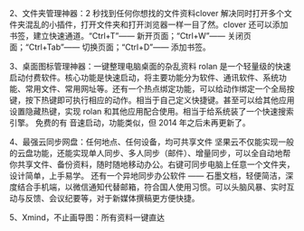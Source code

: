 2、文件夹管理神器：2 秒找到任何你想找的文件资料clover 解决同时打开多个文件夹混乱的小插件，打开文件夹和打开浏览器一样一目了然。clover 还可以添加书签，建立快速通道。“Ctrl+T”—— 新开页面；“Ctrl+W”—— 关闭页面；“Ctrl+Tab”—— 切换页面；“Ctrl+D”—— 添加书签。

3、桌面图标管理神器：一键整理电脑桌面的杂乱资料
rolan 是一个轻量级的快速启动付费软件。核心功能是快速启动，将主要功能分为软件、通讯软件、系统功能、常用文件、常用网址等。还有一个热点绑定功能，可以给动作绑定一个全局按键，按下热键即可执行相应的动作。相当于自己定义快捷键。甚至可以给其他应用设置隐藏热键，实现 rolan 和其他应用配合使用。相当于给系统装了一个快速搜索引擎。
免费的有 音速启动，功能类似，但 2014 年之后未再更新了。

4、最强云同步网盘：任何地点、任何设备，均可共享文件
坚果云不仅能实现一般的云盘功能，还能实现单人同步、多人同步（邮件）、增量同步，可以全自动地帮你共享文件、备份资料，随时随地移动办公。右键可同步电脑上任意一个文件夹，设计简单，上手易学。
还有一个异地同步办公软件 —— 石墨文档，轻便简洁，深度结合手机端，以微信通知代替邮箱，符合国人使用习惯。可以头脑风暴、实时互动与反馈、会议纪要等，对于新媒体撰稿更方便快捷。

5、Xmind，不止画导图：所有资料一键直达